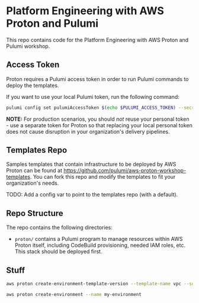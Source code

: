 # Platform Engineering with AWS Proton and Pulumi

This repo contains code for the Platform Engineering with AWS Proton and Pulumi workshop.

## Access Token

Proton requires a Pulumi access token in order to run Pulumi commands to deploy the templates.

If you want to use your local Pulumi token, run the following command:

```bash
pulumi config set pulumiAccessToken $(echo $PULUMI_ACCESS_TOKEN) --secret
```

**NOTE:** For production scenarios, you should _not_ reuse your personal token - use a separate token for Proton so that replacing your local personal token does not cause disruption in your organization's delivery pipelines.

## Templates Repo

Samples templates that contain infrastructure to be deployed by AWS Proton can be found at <https://github.com/pulumi/aws-proton-workshop-templates>. You can fork this repo and modify the templates to fit your organization's needs.

TODO: Add a config var to point to the templates repo (with a default).

## Repo Structure

The repo contains the following directories:

- `proton/` contains a Pulumi program to manage resources within AWS Proton itself, including CodeBuild provisioning, needed IAM roles, etc. This stack should be deployed first.

## Stuff

```bash
aws proton create-environment-template-version --template-name vpc --source "s3={bucket=$(pulumi stack output bucketName),key=$(pulumi stack output vpcTemplateFileKey)}"
```

```bash
aws proton create-environment --name my-environment 
```
